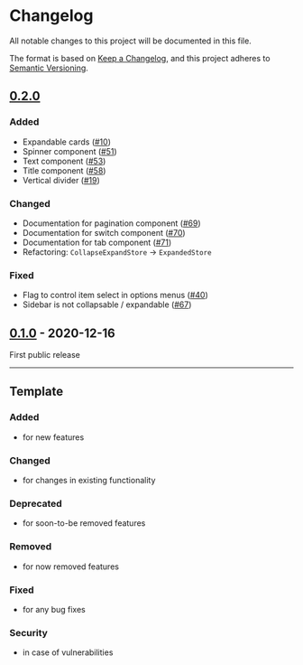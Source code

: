 # Changelog
All notable changes to this project will be documented in this file.

The format is based on [Keep a Changelog](https://keepachangelog.com/),
and this project adheres to [Semantic Versioning](https://semver.org/spec/v2.0.0.html).

## [0.2.0]
### Added
- Expandable cards ([#10](https://github.com/patternfly-kotlin/patternfly-fritz2/issues/10))
- Spinner component ([#51](https://github.com/patternfly-kotlin/patternfly-fritz2/issues/51))  
- Text component ([#53](https://github.com/patternfly-kotlin/patternfly-fritz2/issues/53))
- Title component ([#58](https://github.com/patternfly-kotlin/patternfly-fritz2/issues/58))
- Vertical divider ([#19](https://github.com/patternfly-kotlin/patternfly-fritz2/issues/19))

### Changed
- Documentation for pagination component ([#69](https://github.com/patternfly-kotlin/patternfly-fritz2/issues/69))
- Documentation for switch component ([#70](https://github.com/patternfly-kotlin/patternfly-fritz2/issues/70))
- Documentation for tab component ([#71](https://github.com/patternfly-kotlin/patternfly-fritz2/issues/71))
- Refactoring: `CollapseExpandStore` → `ExpandedStore`

### Fixed
- Flag to control item select in options menus ([#40](https://github.com/patternfly-kotlin/patternfly-fritz2/issues/40))
- Sidebar is not collapsable / expandable ([#67](https://github.com/patternfly-kotlin/patternfly-fritz2/issues/67))

## [0.1.0] - 2020-12-16
First public release

---

## Template
### Added
- for new features

### Changed
- for changes in existing functionality

### Deprecated
- for soon-to-be removed features

### Removed
- for now removed features

### Fixed
- for any bug fixes

### Security
- in case of vulnerabilities

[0.2.0]: https://github.com/patternfly-kotlin/patternfly-fritz2/compare/v0.1.0...v0.2.0
[0.1.0]: https://github.com/patternfly-kotlin/patternfly-fritz2/releases/tag/v0.1.0
